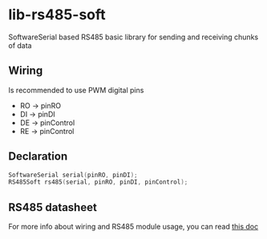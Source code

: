 # lib-rs485-soft
SoftwareSerial based RS485 basic library for sending and receiving chunks of data

## Wiring
Is recommended to use PWM digital pins
 * RO -> pinRO
 * DI -> pinDI
 * DE -> pinControl
 * RE -> pinControl


## Declaration

```c++
SoftwareSerial serial(pinRO, pinDI);
RS485Soft rs485(serial, pinRO, pinDI, pinControl);
```

## RS485 datasheet
For more info about wiring and RS485 module usage, you can read [this doc](https://github.com/Rafdal/lib-rs485-soft/blob/main/MAX485%20Module%205V%20logic%20TTL%20to%20RS-485.pdf)
